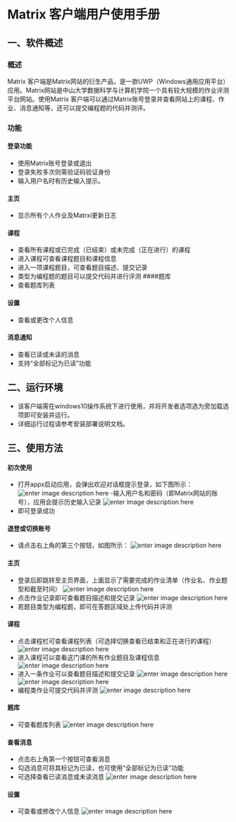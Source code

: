 # Matrix 客户端用户使用手册
## 一、软件概述
### 概述
Matrix 客户端是Matrix网站的衍生产品，是一款UWP（Windows通用应用平台）应用。Matrix网站是中山大学数据科学与计算机学院一个具有较大规模的作业评测平台网站。使用Matrix 客户端可以通过Matrix账号登录并查看网站上的课程、作业、消息通知等，还可以提交编程题的代码并测评。
### 功能
#### 登录功能
- 使用Matrix账号登录或退出
- 登录失败多次则需验证码验证身份
- 输入用户名时有历史输入提示。
#### 主页
- 显示所有个人作业及Matrxi更新日志
#### 课程
- 查看所有课程或已完成（已结束）或未完成（正在进行）的课程
- 进入课程可查看课程题目和课程信息
- 进入一项课程题目，可查看题目描述、提交记录
- 类型为编程题的题目可以提交代码并进行评测
####题库
- 查看题库列表
#### 设置
- 查看或更改个人信息
#### 消息通知
- 查看已读或未读的消息
- 支持“全部标记为已读”功能
## 二、运行环境
- 该客户端需在windows10操作系统下进行使用，并将开发者选项选为旁加载选项即可安装并运行。
- 详细运行过程请参考安装部署说明文档。
## 三、使用方法
#### 初次使用
- 打开appx启动应用，会弹出欢迎对话框提示登录，如下图所示：
![enter image description here](https://images-cdn.shimo.im/J2ANF9cdsBIauc2k/image.png!thumbnail)
-输入用户名和密码（即Matrix网站的账号），应用会提示历史输入记录
![enter image description here](https://images-cdn.shimo.im/BMJyf6ZqLocWDeHb/image.png!thumbnail)
- 即可登录成功
#### 退登或切换账号
- 请点击右上角的第三个按钮，如图所示：
![enter image description here](https://images-cdn.shimo.im/VoRBfPZhxc0DvgfY/image.png!thumbnail)
#### 主页
- 登录后即跳转至主页界面，上面显示了需要完成的作业清单（作业名、作业题型和截至时间）
![enter image description here](https://images-cdn.shimo.im/yWHGT5SO6jMzPQce/image.png!thumbnail)
- 点击作业记录即可查看题目描述和提交记录
![enter image description here](https://images-cdn.shimo.im/ObauWksx2bAbNasb/image.png!thumbnail)
- 若题目类型为编程题，即可在答题区域处上传代码并评测
#### 课程
- 点击课程栏可查看课程列表（可选择切换查看已结束和正在进行的课程）
![enter image description here](https://images-cdn.shimo.im/0HJQduWrWEIXaNMX/image.png!thumbnail)
- 进入课程可以查看这门课的所有作业题目及课程信息
![enter image description here](https://images-cdn.shimo.im/AR8osy0oQE8orBFG/image.png!thumbnail)
- 进入一条作业可以查看题目描述和提交记录
![enter image description here](https://images-cdn.shimo.im/NMShI3Lzrz0tSA6y/image.png!thumbnail)
![enter image description here](https://images-cdn.shimo.im/x0PjkspROxoa568d/image.png!thumbnail)
- 编程类作业可提交代码并评测
![enter image description here](https://images-cdn.shimo.im/yt6eVW12ChgfPWc8/image.png!thumbnail)
#### 题库
- 可查看题库列表
![enter image description here](https://images-cdn.shimo.im/kaidGCKoMyctX03n/image.png!thumbnail)
#### 查看消息
- 点击右上角第一个按钮可查看消息
- 勾选消息可将其标记为已读，也可使用“全部标记为已读”功能
- 可选择查看已读消息或未读消息
![enter image description here](https://images-cdn.shimo.im/2d7oADMmrwENUJMd/image.png!thumbnail)
#### 设置
- 可查看或修改个人信息
![enter image description here](https://images-cdn.shimo.im/o2OsemppVVkzA8WR/image.png!thumbnail)




